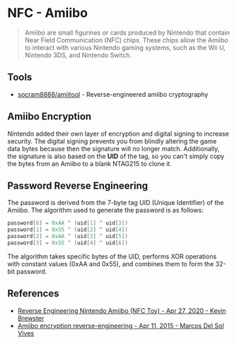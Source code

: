 # NFC - Amiibo

> Amiibo are small figurines or cards produced by Nintendo that contain Near Field Communication (NFC) chips. These chips allow the Amiibo to interact with various Nintendo gaming systems, such as the Wii U, Nintendo 3DS, and Nintendo Switch.

## Tools

* [socram8888/amiitool](https://github.com/socram8888/amiitool) - Reverse-engineered amiibo cryptography

## Amiibo Encryption

Nintendo added their own layer of encryption and digital signing to increase security. The digital signing prevents you from blindly altering the game data bytes because then the signature will no longer match. Additionally, the signature is also based on the **UID** of the tag, so you can't simply copy the bytes from an Amiibo to a blank NTAG215 to clone it.

## Password Reverse Engineering

The password is derived from the 7-byte tag UID (Unique Identifier) of the Amiibo. The algorithm used to generate the password is as follows:

```ps1
password[0] = 0xAA ^ (uid[1] ^ uid[3])
password[1] = 0x55 ^ (uid[2] ^ uid[4])
password[2] = 0xAA ^ (uid[3] ^ uid[5])
password[3] = 0x55 ^ (uid[4] ^ uid[6])
```

The algorithm takes specific bytes of the UID, performs XOR operations with constant values (0xAA and 0x55), and combines them to form the 32-bit password.

## References

* [Reverse Engineering Nintendo Amiibo (NFC Toy) - Apr 27, 2020 - Kevin Brewster](https://kevinbrewster.github.io/Amiibo-Reverse-Engineering/)
* [Amiibo encryption reverse-engineering - Apr 11, 2015 - Marcos Del Sol Vives](https://www.reddit.com/r/amiibros/comments/328hqz/amiibo_encryption_reverseengineering/)
